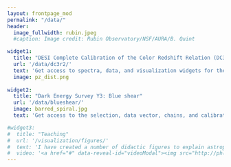 ```yaml
---
layout: frontpage_mod
permalink: "/data/"
header:
  image_fullwidth: rubin.jpeg
  #caption: Image credit: Rubin Observatory/NSF/AURA/B. Quint

widget1:
  title: "DESI Complete Calibration of the Color Redshift Relation (DC3R2)"
  url: '/data/dc3r2/'
  text: 'Get access to spectra, data, and visualization widgets for the DC3R2 paper.'
  image: pz_dist.png
  
widget2:
  title: "Dark Energy Survey Y3: Blue shear"
  url: '/data/blueshear/'
  image: barred_spiral.jpg
  text: 'Get access to the selection, data vector, chains, and calibration for the blue cosmic shear sample for DES Y3.'

#widget3:
#  title: "Teaching"
#  url: '/visualization/figures/'
#  text: 'I have created a number of didactic figures to explain astrophysical phenomena that scientists and students alike are welcome to use in any context.'
#  video: '<a href="#" data-reveal-id="videoModal"><img src="http://phlow.github.io/feeling-responsive/images/start-video-feeling-responsive-302x182.jpg" width="302" height="182" alt=""/></a>'
---
```

